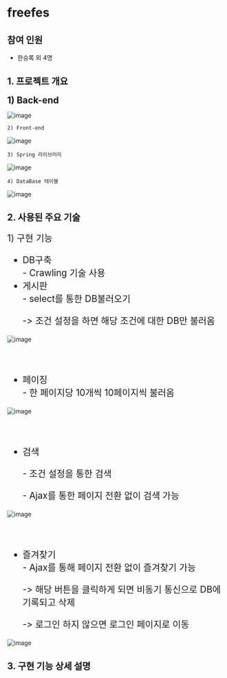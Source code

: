 # freefes

## 참여 인원
  - 한승록 외 4명

## 1. 프로젝트 개요
<span style="font-size:1.5em">
<strong>1) Back-end</strong>
</span>

![image](https://github.com/shl2587/teamFreefes/assets/127282898/320cf1c6-8faf-4e45-832b-bd64bfc1c20b)

    2) Front-end
![image](https://github.com/shl2587/teamFreefes/assets/127282898/a81423f9-36ed-438d-ae19-734d36a3e846)

    3) Spring 라이브러리
![image](https://github.com/shl2587/teamFreefes/assets/127282898/a95a3234-98a6-4723-8a1f-34248707b56a)

    4) DataBase 테이블
![image](https://github.com/shl2587/teamFreefes/assets/127282898/6b21a9d1-8ed2-4157-b6a2-b2955e688a25)

    
## 2. 사용된 주요 기술
<div style="font-size:1.5em">
    1) 구현 기능 </p>
<ul>
    <li>DB구축</li>
        - Crawling 기술 사용
    <li>게시판</li>
        - select를 통한 DB불러오기
          <p>-> 조건 설정을 하면 해당 조건에 대한 DB만 불러옴</p>
</ul>
</div>

![image](https://github.com/shl2587/teamFreefes/assets/127282898/bdf0aa76-517f-4823-b893-6e55677c9a37)

<br><br>

<div style="font-size:1.5em">
<ul>
    <li>페이징</li>
        - 한 페이지당 10개씩 10페이지씩 불러옴
</ul>
</div>

![image](https://github.com/shl2587/teamFreefes/assets/127282898/be2b4ad5-7693-4fcd-bee9-87bc882ec576)

<br><br>

<div style="font-size:1.5em">
<ul>
    <li>검색</li>
        <p>- 조건 설정을 통한 검색</p>
        <p>- Ajax를 통한 페이지 전환 없이 검색 가능</p>
</ul>
</div>

![image](https://github.com/shl2587/teamFreefes/assets/127282898/c9ba93ab-dfc8-45de-b172-f4d90afc0c9b)

<br><br>

<div style="font-size:1.5em">
<ul>
    <li>즐겨찾기</li>
        - Ajax를 통해 페이지 전환 없이 즐겨찾기 가능
          <p>-> 해당 버튼을 클릭하게 되면 비동기 통신으로 DB에 기록되고 삭제</p>
          <p>-> 로그인 하지 않으면 로그인 페이지로 이동</p>
</ul>
</div>

![image](https://github.com/shl2587/teamFreefes/assets/127282898/65be7f10-d916-4cf9-996c-b9eb8b8cb16a)



## 3. 구현 기능 상세 설명
    
